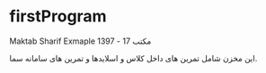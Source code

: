 # firstProgram
Maktab Sharif Exmaple
1397 - 
مکتب 
17

این مخزن شامل تمرین های داخل کلاس و اسلایدها و تمرین های سامانه سما.
